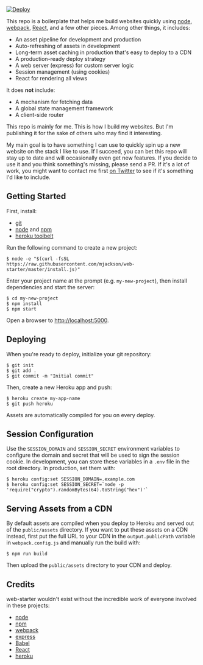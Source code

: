 [![Deploy](https://www.herokucdn.com/deploy/button.svg)](https://heroku.com/deploy)

This repo is a boilerplate that helps me build websites quickly using [node](https://nodejs.org/), [webpack](https://webpack.github.io/), [React](https://facebook.github.io/react/), and a few other pieces. Among other things, it includes:

- An asset pipeline for development and production
- Auto-refreshing of assets in development
- Long-term asset caching in production that's easy to deploy to a CDN
- A production-ready deploy strategy
- A web server (express) for custom server logic
- Session management (using cookies)
- React for rendering all views

It does **not** include:

- A mechanism for fetching data
- A global state management framework
- A client-side router

This repo is mainly for me. This is how I build my websites. But I'm publishing it for the sake of others who may find it interesting.

My main goal is to have something I can use to quickly spin up a new website on the stack I like to use. If I succeed, you can bet this repo will stay up to date and will occasionally even get new features. If you decide to use it and you think something's missing, please send a PR. If it's a lot of work, you might want to contact me first [on Twitter](https://twitter.com/mjackson) to see if it's something I'd like to include.

## Getting Started

First, install:

- [git](https://git-scm.com/)
- [node](https://nodejs.org/) and [npm](https://www.npmjs.com/)
- [heroku toolbelt](https://toolbelt.heroku.com/)

Run the following command to create a new project:

    $ node -e "$(curl -fsSL https://raw.githubusercontent.com/mjackson/web-starter/master/install.js)"

Enter your project name at the prompt (e.g. `my-new-project`), then install dependencies and start the server:

    $ cd my-new-project
    $ npm install
    $ npm start

Open a browser to [http://localhost:5000](http://localhost:5000).

## Deploying

When you're ready to deploy, initialize your git repository:

    $ git init
    $ git add .
    $ git commit -m "Initial commit"

Then, create a new Heroku app and push:

    $ heroku create my-app-name
    $ git push heroku

Assets are automatically compiled for you on every deploy.

## Session Configuration

Use the `SESSION_DOMAIN` and `SESSION_SECRET` environment variables to configure the domain and secret that will be used to sign the session cookie. In development, you can store these variables in a `.env` file in the root directory. In production, set them with:

    $ heroku config:set SESSION_DOMAIN=.example.com
    $ heroku config:set SESSION_SECRET=`node -p 'require("crypto").randomBytes(64).toString("hex")'`

## Serving Assets from a CDN

By default assets are compiled when you deploy to Heroku and served out of the `public/assets` directory. If you want to put these assets on a CDN instead, first put the full URL to your CDN in the `output.publicPath` variable in `webpack.config.js` and manually run the build with:

    $ npm run build

Then upload the `public/assets` directory to your CDN and deploy.

## Credits

web-starter wouldn't exist without the incredible work of everyone involved in these projects:

- [node](https://nodejs.org/)
- [npm](https://www.npmjs.com/)
- [webpack](https://webpack.github.io/)
- [express](http://expressjs.com/)
- [Babel](http://babeljs.io/)
- [React](https://facebook.github.io/react/)
- [heroku](https://heroku.com/)
